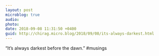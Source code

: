 ```yaml
---
layout: post
microblog: true
audio: 
photo: 
date: 2018-09-08 11:31:50 +0400
guid: http://chirag.micro.blog/2018/09/08/its-always-darkest.html
---
```

“It’s always darkest before the dawn.”
#musings
